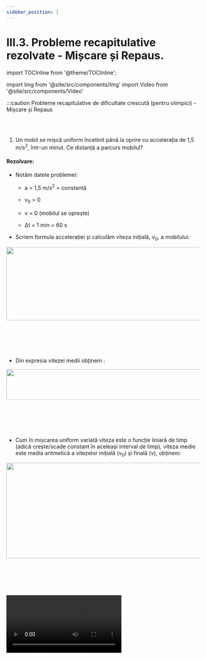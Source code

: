 ```yaml
---
sidebar_position: 1
---
```


# III.3. Probleme recapitulative rezolvate - Mișcare și Repaus.


import TOCInline from '@theme/TOCInline';

<TOCInline toc={toc} />



import Img from '@site/src/components/Img'
import Video from '@site/src/components/Video'




:::caution Probleme recapitulative de dificultate crescută (pentru olimpici) - Mișcare și Repaus

<br></br>


1) Un mobil se mișcă uniform încetinit până la oprire cu accelerația de 1,5 m/s<sup>2</sup>, într-un minut. Ce distanță a parcurs mobilul?


#### Rezolvare:



- Notăm datele problemei:

  - a = 1,5 m/s<sup>2</sup> = constantă
  
  - v<sub>0</sub> > 0
  
  - v = 0 (mobilul se oprește)
  
  - Δt = 1 min = 60 s



- Scriem formula accelerației și calculăm viteza inițială, v<sub>0</sub>, a mobilului:


<Img className="img-responsive4" src="fizica/clasa6/capitolul3/3_1_8_Poza1_Rezolvare1_ProblemaModel1_vers2.jpg" width="1000" height="191" />

<br></br>
<br></br>


- Din expresia vitezei medii obținem :



<Img className="img-responsive4" src="fizica/clasa6/capitolul3/3_1_8_Poza2_Rezolvare2_ProblemaModel1.jpg" width="1000" height="80" />


<br></br>
<br></br>


- Cum în mișcarea uniform variată viteza este o funcție liniară de timp (adică crește/scade constant în aceleași interval de timp), viteza medie este media aritmetică a vitezelor inițială (v<sub>0</sub>) și finală (v), obținem:


<Img className="img-responsive4" src="fizica/clasa6/capitolul3/3_1_8_Poza3_Rezolvare3_ProblemaModel1_vers2.jpg" width="1000" height="249" />




<br></br>
<br></br>







<Video src="https://www.youtube.com/embed/URkVWrt_WzM" />


:::





:::caution Probleme recapitulative de dificultate crescută (pentru olimpici) - Mișcare și Repaus

<br></br>


2) Determinarea legii mișcării uniform variată.


#### Rezolvare:


- Din expresia vitezei medii obținem:



<Img className="img-responsive4" src="fizica/clasa6/capitolul3/3_1_8_Poza4_Rezolvare1_ProblemaModel2.jpg" width="1000" height="67" />


<br></br>
<br></br>



- Cum în mișcarea uniform variată viteza este o funcție liniară de timp (adică crește/scade constant în aceleași interval de timp), viteza medie este media aritmetică a vitezelor inițială (v<sub>0</sub>) și finală (v), obținem:



<Img className="img-responsive4" src="fizica/clasa6/capitolul3/3_1_8_Poza5_Rezolvare2_ProblemaModel2.jpg" width="1000" height="99" />


<br></br>
<br></br>


- Din formula accelerației scoatem viteza și apoi o înlocuim în formula poziției:


<Img className="img-responsive4" src="fizica/clasa6/capitolul3/3_1_8_Poza6_Rezolvare3_ProblemaModel2.jpg" width="1000" height="303" />



<br></br>
<br></br>





<Video src="https://www.youtube.com/embed/zjaftdqniWk" />






:::






:::caution Probleme recapitulative de dificultate crescută (pentru olimpici) - Mișcare și Repaus

<br></br>

3)	O mașină se deplasează cu o viteză constantă de 25 m/s. Un motociclist demarează (pornește) în momentul în care mașina a trecut pe lângă el, cu o mișcare uniform acccelerată, atingând viteza de 25 m/s în 10 s fără a înceta să accelereze. Să se determine timpul după care motociclistul ajunge din urmă mașina.



##### Rezolvare:


- Notăm datele problemei cele referitoare la mașină cu indice 1 și cele referitoare la motociclist cu indice 2:

  - v<sub>1</sub> = 25 m/s = constant
  
  - v<sub>2</sub> = 25 m/s = crește constant în intervale de timp egale
  
  - a<sub>1</sub> = 0 m/s<sup>2</sup>
   
  - a<sub>2</sub> = constant
  
  - Δt<sub>2</sub> = 10 s
   
  - Pentru cele 2 mobile avem x<sub>0</sub>, v<sub>0</sub>, t<sub>0</sub> = 0, Δt = t


- Scriem legea mișcării mobilului 1 (mașinii):


<Img className="img-responsive4" src="fizica/clasa6/capitolul3/3_1_8_Poza7_Rezolvare1_ProblemaModel3.jpg" width="1000" height="59" />


<br></br>
<br></br>


- Calculăm accelerația mobilului 2 (motocicletei) și îi scriem legea mișcării:


<Img className="img-responsive4" src="fizica/clasa6/capitolul3/3_1_8_Poza8_Rezolvare2_ProblemaModel3_vers2.jpg" width="1000" height="254" />


<br></br>
<br></br>


- Punem condiția ca cele două mobile să se întâlnească: x<sub>1</sub> = x<sub>2</sub> și aflăm timpul de întâlnire:



<Img className="img-responsive4" src="fizica/clasa6/capitolul3/3_1_8_Poza9_Rezolvare3_ProblemaModel3.jpg" width="1000" height="390" />



<br></br>
<br></br>





<Video src="https://www.youtube.com/embed/9lQ0KnhoOzs" />




:::






<br></br>
<br></br>
